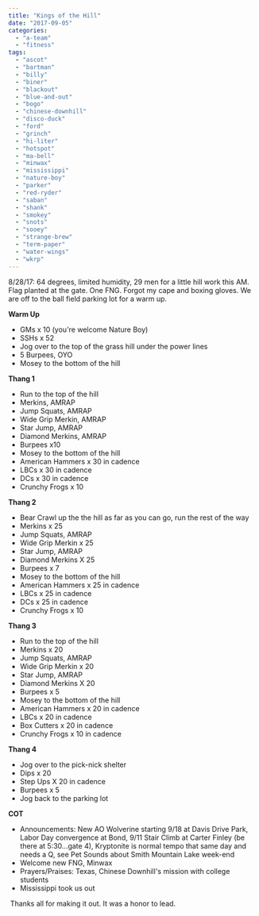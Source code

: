 ```yaml
---
title: "Kings of the Hill"
date: "2017-09-05"
categories: 
  - "a-team"
  - "fitness"
tags: 
  - "ascot"
  - "bartman"
  - "billy"
  - "biner"
  - "blackout"
  - "blue-and-out"
  - "bogo"
  - "chinese-downhill"
  - "disco-duck"
  - "ford"
  - "grinch"
  - "hi-liter"
  - "hotspot"
  - "ma-bell"
  - "minwax"
  - "mississippi"
  - "nature-boy"
  - "parker"
  - "red-ryder"
  - "saban"
  - "shank"
  - "smokey"
  - "snots"
  - "sooey"
  - "strange-brew"
  - "term-paper"
  - "water-wings"
  - "wkrp"
---
```


8/28/17: 64 degrees, limited humidity, 29 men for a little hill work this AM. Flag planted at the gate. One FNG. Forgot my cape and boxing gloves. We are off to the ball field parking lot for a warm up.

**Warm Up**

- GMs x 10 (you're welcome Nature Boy)
- SSHs x 52
- Jog over to the top of the grass hill under the power lines
- 5 Burpees, OYO
- Mosey to the bottom of the hill

**Thang 1**

- Run to the top of the hill
- Merkins, AMRAP
- Jump Squats, AMRAP
- Wide Grip Merkin, AMRAP
- Star Jump, AMRAP
- Diamond Merkins, AMRAP
- Burpees x10
- Mosey to the bottom of the hill
- American Hammers x 30 in cadence
- LBCs x 30 in cadence
- DCs x 30 in cadence
- Crunchy Frogs x 10

**Thang 2**

- Bear Crawl up the the hill as far as you can go, run the rest of the way
- Merkins x 25
- Jump Squats, AMRAP
- Wide Grip Merkin x 25
- Star Jump, AMRAP
- Diamond Merkins X 25
- Burpees x 7
- Mosey to the bottom of the hill
- American Hammers x 25 in cadence
- LBCs x 25 in cadence
- DCs x 25 in cadence
- Crunchy Frogs x 10

**Thang 3**

- Run to the top of the hill
- Merkins x 20
- Jump Squats, AMRAP
- Wide Grip Merkin x 20
- Star Jump, AMRAP
- Diamond Merkins X 20
- Burpees x 5
- Mosey to the bottom of the hill
- American Hammers x 20 in cadence
- LBCs x 20 in cadence
- Box Cutters x 20 in cadence
- Crunchy Frogs x 10 in cadence

**Thang 4**

- Jog over to the pick-nick shelter
- Dips x 20
- Step Ups X 20 in cadence
- Burpees x 5
- Jog back to the parking lot

**COT**

- Announcements: New AO Wolverine starting 9/18 at Davis Drive Park,  Labor Day convergence at Bond, 9/11 Stair Climb at Carter Finley (be there at 5:30…gate 4), Kryptonite is normal tempo that same day and needs a Q, see Pet Sounds about Smith Mountain Lake week-end
- Welcome new FNG, Minwax
- Prayers/Praises: Texas, Chinese Downhill's mission with college students
- Mississippi took us out

 Thanks all for making it out. It was a honor to lead.
